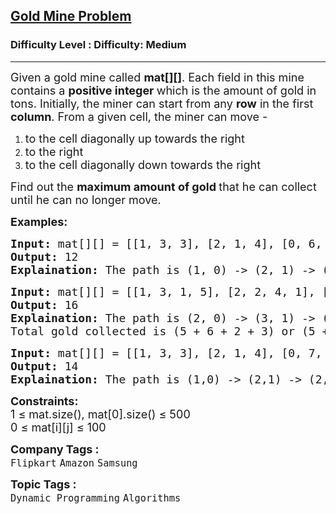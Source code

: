 <h2><a href="https://www.geeksforgeeks.org/problems/gold-mine-problem2608/1?page=3&category=Dynamic%20Programming&sortBy=submissions">Gold Mine Problem</a></h2><h3>Difficulty Level : Difficulty: Medium</h3><hr><div class="problems_problem_content__Xm_eO"><p><span style="font-size: 18px;">Given a gold mine called <strong>mat[][]</strong>. Each field in this mine contains a <strong>positive integer </strong>which is the amount of gold in tons. Initially, the miner can start from any <strong>row</strong> in the first <strong>column</strong>. From a given cell, the miner can move -</span></p>
<ol>
<li><span style="font-size: 18px;">to the cell diagonally up towards the right</span></li>
<li><span style="font-size: 18px;">to the right</span></li>
<li><span style="font-size: 18px;">to the cell&nbsp;diagonally down towards the right</span></li>
</ol>
<p><span style="font-size: 18px;">Find out the <strong>maximum amount of gold </strong>that he can collect until he can no longer move.</span></p>
<p><strong><span style="font-size: 18px;">Examples:</span></strong></p>
<pre><span style="font-size: 18px;"><strong>Input:</strong> mat[][] = [[1, 3, 3], [2, 1, 4], [0, 6, 4]]
<strong>Output:</strong> 12
<strong>Explaination:</strong> The path is (1, 0) -&gt; (2, 1) -&gt; (2, 2). Total gold collected is 2 + 6 + 4 = 12.</span></pre>
<pre><span style="font-size: 18px;"><strong>Input: </strong>mat[][] = [[1, 3, 1, 5], [2, 2, 4, 1], [5, 0, 2, 3], [0, 6, 1, 2]]
<strong>Output:</strong> 16
<strong>Explaination:</strong> The path is (2, 0) -&gt; (3, 1) -&gt; (2, 2) -&gt; (2, 3) or (2, 0) -&gt; (1, 1) -&gt; (1, 2) -&gt; (0, 3). <br>Total gold collected is (5 + 6 + 2 + 3) or (5 + 2 + 4 + 5) = 16.<br></span></pre>
<pre><span style="font-size: 18px;"><strong>Input:</strong> mat[][] = [[1, 3, 3], [2, 1, 4], [0, 7, 5]]
<strong>Output:</strong> 14
<strong>Explaination:</strong> The path is (1,0) -&gt; (2,1) -&gt; (2,2). Total gold collected is 2 + 7 + 5 = 14.</span></pre>
<p><span style="font-size: 18px;"><strong>Constraints:</strong><br>1 ≤ mat.size(), mat[0].size() ≤ 500<br></span><span style="font-size: 18px;">0 ≤ mat[i][j] ≤ 100</span></p></div><p><span style=font-size:18px><strong>Company Tags : </strong><br><code>Flipkart</code>&nbsp;<code>Amazon</code>&nbsp;<code>Samsung</code>&nbsp;<br><p><span style=font-size:18px><strong>Topic Tags : </strong><br><code>Dynamic Programming</code>&nbsp;<code>Algorithms</code>&nbsp;